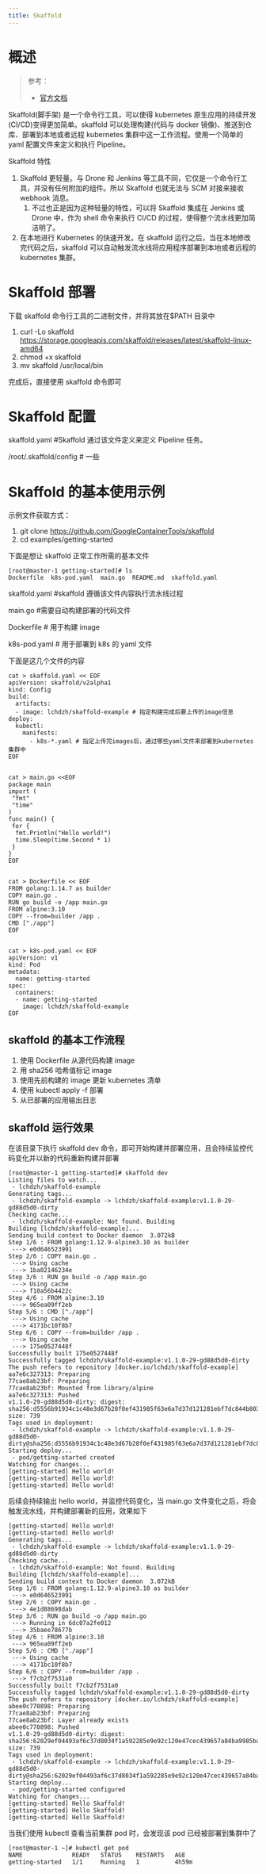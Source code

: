 ```yaml
---
title: Skaffold
---
```


# 概述

> 参考：
>
> - [官方文档](https://skaffold.dev/docs/)

Skaffold(脚手架) 是一个命令行工具，可以使得 kubernetes 原生应用的持续开发(CI/CD)变得更加简单。skaffold 可以处理构建(代码与 docker 镜像)、推送到仓库、部署到本地或者远程 kubernetes 集群中这一工作流程。使用一个简单的 yaml 配置文件来定义和执行 Pipeline。

Skaffold 特性

1. Skaffold 更轻量。与 Drone 和 Jenkins 等工具不同，它仅是一个命令行工具，并没有任何附加的组件。所以 Skaffold 也就无法与 SCM 对接来接收 webhook 消息。
   1. 不过也正是因为这种轻量的特性，可以将 Skaffold 集成在 Jenkins 或 Drone 中，作为 shell 命令来执行 CI/CD 的过程，使得整个流水线更加简洁明了。
2. 在本地进行 Kubernetes 的快速开发。在 skaffold 运行之后，当在本地修改完代码之后，skaffold 可以自动触发流水线将应用程序部署到本地或者远程的 kubernetes 集群。

# Skaffold 部署

下载 skaffold 命令行工具的二进制文件，并将其放在$PATH 目录中

1. curl -Lo skaffold https://storage.googleapis.com/skaffold/releases/latest/skaffold-linux-amd64
2. chmod +x skaffold
3. mv skaffold /usr/local/bin

完成后，直接使用 skaffold 命令即可

# Skaffold 配置

skaffold.yaml #Skaffold 通过该文件定义来定义 Pipeline 任务。

/root/.skaffold/config # 一些

# Skaffold 的基本使用示例

示例文件获取方式：

1. git clone <https://github.com/GoogleContainerTools/skaffold>
2. cd examples/getting-started

下面是想让 skaffold 正常工作所需的基本文件

    [root@master-1 getting-started]# ls
    Dockerfile  k8s-pod.yaml  main.go  README.md  skaffold.yaml

skaffold.yaml #skaffold 遵循该文件内容执行流水线过程

main.go #需要自动构建部署的代码文件

Dockerfile # 用于构建 image

k8s-pod.yaml # 用于部署到 k8s 的 yaml 文件

下面是这几个文件的内容

    cat > skaffold.yaml << EOF
    apiVersion: skaffold/v2alpha1
    kind: Config
    build:
      artifacts:
      - image: lchdzh/skaffold-example # 指定构建完成后要上传的image信息
    deploy:
      kubectl:
        manifests:
          - k8s-*.yaml # 指定上传完images后，通过哪些yaml文件来部署到kubernetes集群中
    EOF


    cat > main.go <<EOF
    package main
    import (
     "fmt"
     "time"
    )
    func main() {
     for {
      fmt.Println("Hello world!")
      time.Sleep(time.Second * 1)
     }
    }
    EOF


    cat > Dockerfile << EOF
    FROM golang:1.14.7 as builder
    COPY main.go .
    RUN go build -o /app main.go
    FROM alpine:3.10
    COPY --from=builder /app .
    CMD ["./app"]
    EOF


    cat > k8s-pod.yaml << EOF
    apiVersion: v1
    kind: Pod
    metadata:
      name: getting-started
    spec:
      containers:
      - name: getting-started
        image: lchdzh/skaffold-example
    EOF

## skaffold 的基本工作流程

1. 使用 Dockerfile 从源代码构建 image
2. 用 sha256 哈希值标记 image
3. 使用先前构建的 image 更新 kubernetes 清单
4. 使用 kubectl apply -f 部署
5. 从已部署的应用输出日志

## skaffold 运行效果

在该目录下执行 skaffold dev 命令，即可开始构建并部署应用，且会持续监控代码变化并以新的代码重新构建并部署

    [root@master-1 getting-started]# skaffold dev
    Listing files to watch...
     - lchdzh/skaffold-example
    Generating tags...
     - lchdzh/skaffold-example -> lchdzh/skaffold-example:v1.1.0-29-gd88d5d0-dirty
    Checking cache...
     - lchdzh/skaffold-example: Not found. Building
    Building [lchdzh/skaffold-example]...
    Sending build context to Docker daemon  3.072kB
    Step 1/6 : FROM golang:1.12.9-alpine3.10 as builder
     ---> e0d646523991
    Step 2/6 : COPY main.go .
     ---> Using cache
     ---> 1ba02146234e
    Step 3/6 : RUN go build -o /app main.go
     ---> Using cache
     ---> f10a56b4422c
    Step 4/6 : FROM alpine:3.10
     ---> 965ea09ff2eb
    Step 5/6 : CMD ["./app"]
     ---> Using cache
     ---> 4171bc10f8b7
    Step 6/6 : COPY --from=builder /app .
     ---> Using cache
     ---> 175e0527448f
    Successfully built 175e0527448f
    Successfully tagged lchdzh/skaffold-example:v1.1.0-29-gd88d5d0-dirty
    The push refers to repository [docker.io/lchdzh/skaffold-example]
    aa7e6c327313: Preparing
    77cae8ab23bf: Preparing
    77cae8ab23bf: Mounted from library/alpine
    aa7e6c327313: Pushed
    v1.1.0-29-gd88d5d0-dirty: digest: sha256:d5556b91934c1c48e3d67b28f0ef431985f63e6a7d37d121281ebf7dc844b803 size: 739
    Tags used in deployment:
     - lchdzh/skaffold-example -> lchdzh/skaffold-example:v1.1.0-29-gd88d5d0-dirty@sha256:d5556b91934c1c48e3d67b28f0ef431985f63e6a7d37d121281ebf7dc844b803
    Starting deploy...
     - pod/getting-started created
    Watching for changes...
    [getting-started] Hello world!
    [getting-started] Hello world!
    [getting-started] Hello world!

后续会持续输出 hello world，并监控代码变化，当 main.go 文件变化之后，将会触发流水线，并构建部署新的应用，效果如下

    [getting-started] Hello world!
    [getting-started] Hello world!
    Generating tags...
     - lchdzh/skaffold-example -> lchdzh/skaffold-example:v1.1.0-29-gd88d5d0-dirty
    Checking cache...
     - lchdzh/skaffold-example: Not found. Building
    Building [lchdzh/skaffold-example]...
    Sending build context to Docker daemon  3.072kB
    Step 1/6 : FROM golang:1.12.9-alpine3.10 as builder
     ---> e0d646523991
    Step 2/6 : COPY main.go .
     ---> 4e1d88698dab
    Step 3/6 : RUN go build -o /app main.go
     ---> Running in 6dc07a2fe012
     ---> 35baee78677b
    Step 4/6 : FROM alpine:3.10
     ---> 965ea09ff2eb
    Step 5/6 : CMD ["./app"]
     ---> Using cache
     ---> 4171bc10f8b7
    Step 6/6 : COPY --from=builder /app .
     ---> f7cb2f7531a0
    Successfully built f7cb2f7531a0
    Successfully tagged lchdzh/skaffold-example:v1.1.0-29-gd88d5d0-dirty
    The push refers to repository [docker.io/lchdzh/skaffold-example]
    abee0c770898: Preparing
    77cae8ab23bf: Preparing
    77cae8ab23bf: Layer already exists
    abee0c770898: Pushed
    v1.1.0-29-gd88d5d0-dirty: digest: sha256:62029ef04493af6c37d8034f1a592285e9e92c120e47cec439657a84ba9985ba size: 739
    Tags used in deployment:
     - lchdzh/skaffold-example -> lchdzh/skaffold-example:v1.1.0-29-gd88d5d0-dirty@sha256:62029ef04493af6c37d8034f1a592285e9e92c120e47cec439657a84ba9985ba
    Starting deploy...
     - pod/getting-started configured
    Watching for changes...
    [getting-started] Hello Skaffold!
    [getting-started] Hello Skaffold!
    [getting-started] Hello Skaffold!

当我们使用 kubectl 查看当前集群 pod 时，会发现该 pod 已经被部署到集群中了

    [root@master-1 ~]# kubectl get pod
    NAME              READY   STATUS    RESTARTS   AGE
    getting-started   1/1     Running   1          4h59m
